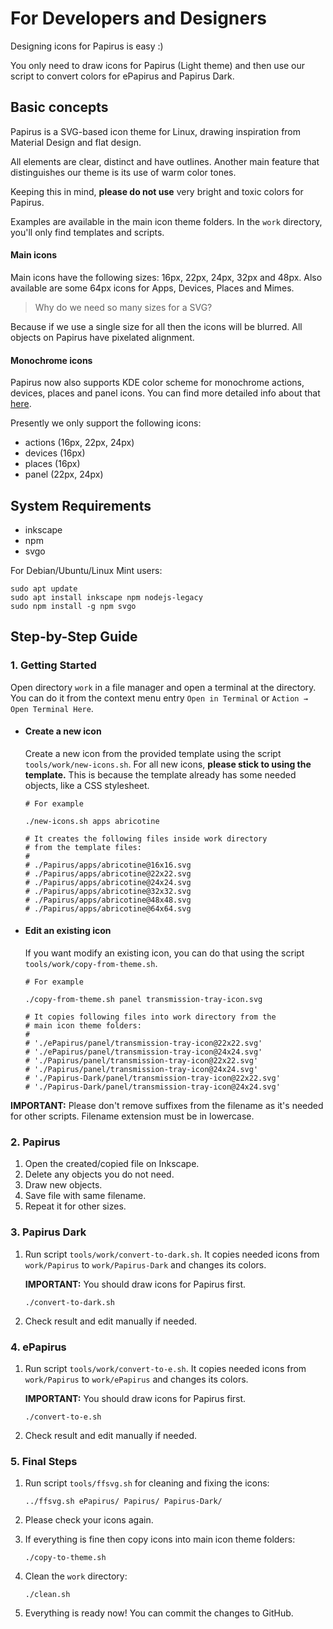 # For Developers and Designers

Designing icons for Papirus is easy :)

You only need to draw icons for Papirus (Light theme) and then use our script to convert colors for ePapirus and Papirus Dark.

## Basic concepts

Papirus is a SVG-based icon theme for Linux, drawing inspiration from Material Design and flat design.

All elements are clear, distinct and have outlines. Another main feature that distinguishes our theme is its use of warm color tones.

Keeping this in mind, **please do not use** very bright and toxic colors for Papirus.

Examples are available in the main icon theme folders. In the `work` directory, you'll only find templates and scripts.

#### Main icons

Main icons have the following sizes: 16px, 22px, 24px, 32px and 48px. Also available are some 64px icons for Apps, Devices, Places and Mimes.

> Why do we need so many sizes for a SVG?

Because if we use a single size for all then the icons will be blurred. All objects on Papirus have pixelated alignment.

#### Monochrome icons

Papirus now also supports KDE color scheme for monochrome actions, devices, places and panel icons. You can find more detailed info about that [here](https://techbase.kde.org/Development/Tutorials/Plasma5/ThemeDetails#Colors).

Presently we only support the following icons:

- actions (16px, 22px, 24px)
- devices (16px)
- places (16px)
- panel (22px, 24px)

## System Requirements

- inkscape
- npm
- svgo

For Debian/Ubuntu/Linux Mint users:

```
sudo apt update
sudo apt install inkscape npm nodejs-legacy
sudo npm install -g npm svgo
```

## Step-by-Step Guide

### 1. Getting Started

Open directory `work` in a file manager and open a terminal at the directory. You can do it from the context menu entry `Open in Terminal` or `Action → Open Terminal Here`.

- #### Create a new icon

    Create a new icon from the provided template using the script `tools/work/new-icons.sh`. For all new icons, **please stick to using the template.** This is because the template already has some needed objects, like a CSS stylesheet.

    ```
    # For example

    ./new-icons.sh apps abricotine

    # It creates the following files inside work directory
    # from the template files:
    #
    # ./Papirus/apps/abricotine@16x16.svg
    # ./Papirus/apps/abricotine@22x22.svg
    # ./Papirus/apps/abricotine@24x24.svg
    # ./Papirus/apps/abricotine@32x32.svg
    # ./Papirus/apps/abricotine@48x48.svg
    # ./Papirus/apps/abricotine@64x64.svg
    ```

- #### Edit an existing icon

    If you want modify an existing icon, you can do that using the script `tools/work/copy-from-theme.sh`.

    ```
    # For example

    ./copy-from-theme.sh panel transmission-tray-icon.svg

    # It copies following files into work directory from the
    # main icon theme folders:
    #
    # './ePapirus/panel/transmission-tray-icon@22x22.svg'
    # './ePapirus/panel/transmission-tray-icon@24x24.svg'
    # './Papirus/panel/transmission-tray-icon@22x22.svg'
    # './Papirus/panel/transmission-tray-icon@24x24.svg'
    # './Papirus-Dark/panel/transmission-tray-icon@22x22.svg'
    # './Papirus-Dark/panel/transmission-tray-icon@24x24.svg'
    ```

**IMPORTANT:** Please don't remove suffixes from the filename as it's needed for other scripts. Filename extension must be in lowercase.

### 2. Papirus

1. Open the created/copied file on Inkscape.
2. Delete any objects you do not need.
3. Draw new objects.
4. Save file with same filename.
5. Repeat it for other sizes.

### 3. Papirus Dark


1. Run script `tools/work/convert-to-dark.sh`. It copies needed icons from `work/Papirus` to `work/Papirus-Dark` and changes its colors.

    **IMPORTANT:** You should draw icons for Papirus first.

    ```
    ./convert-to-dark.sh
    ```

2. Check result and edit manually if needed.

### 4. ePapirus


1. Run script `tools/work/convert-to-e.sh`. It copies needed icons from `work/Papirus` to `work/ePapirus` and changes its colors.

    **IMPORTANT:** You should draw icons for Papirus first.

    ```
    ./convert-to-e.sh
    ```

2. Check result and edit manually if needed.

### 5. Final Steps

1. Run script `tools/ffsvg.sh` for cleaning and fixing the icons:

    ```
    ../ffsvg.sh ePapirus/ Papirus/ Papirus-Dark/
    ```

2. Please check your icons again.
3. If everything is fine then copy icons into main icon theme folders:

    ```
    ./copy-to-theme.sh
    ```

4. Clean the `work` directory:

    ```
    ./clean.sh
    ```

5. Everything is ready now! You can commit the changes to GitHub.
